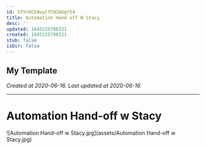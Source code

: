 ```yaml
---
id: S7VrOCb9wyCfCN2AUgY54
title: Automation Hand off W Stacy
desc: ''
updated: 1645225706321
created: 1645225706321
stub: false
isDir: false
---
```

My Template
---

_Created at 2020-06-16._
_Last updated at 2020-06-16._




---

# Automation Hand-off w Stacy


![Automation Hand-off w Stacy.jpg](assets/Automation Hand-off w Stacy.jpg)

